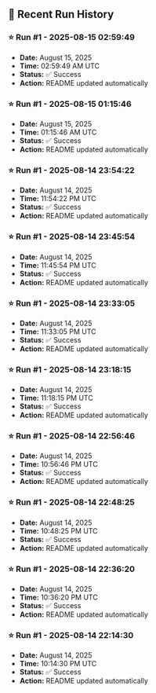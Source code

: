 
## 📝 Recent Run History
<!-- HISTORY_START -->
### ⭐ Run #1 - 2025-08-15 02:59:49
- **Date:** August 15, 2025
- **Time:** 02:59:49 AM UTC
- **Status:** ✅ Success
- **Action:** README updated automatically

### ⭐ Run #1 - 2025-08-15 01:15:46
- **Date:** August 15, 2025
- **Time:** 01:15:46 AM UTC
- **Status:** ✅ Success
- **Action:** README updated automatically

### ⭐ Run #1 - 2025-08-14 23:54:22
- **Date:** August 14, 2025
- **Time:** 11:54:22 PM UTC
- **Status:** ✅ Success
- **Action:** README updated automatically

### ⭐ Run #1 - 2025-08-14 23:45:54
- **Date:** August 14, 2025
- **Time:** 11:45:54 PM UTC
- **Status:** ✅ Success
- **Action:** README updated automatically

### ⭐ Run #1 - 2025-08-14 23:33:05
- **Date:** August 14, 2025
- **Time:** 11:33:05 PM UTC
- **Status:** ✅ Success
- **Action:** README updated automatically

### ⭐ Run #1 - 2025-08-14 23:18:15
- **Date:** August 14, 2025
- **Time:** 11:18:15 PM UTC
- **Status:** ✅ Success
- **Action:** README updated automatically

### ⭐ Run #1 - 2025-08-14 22:56:46
- **Date:** August 14, 2025
- **Time:** 10:56:46 PM UTC
- **Status:** ✅ Success
- **Action:** README updated automatically

### ⭐ Run #1 - 2025-08-14 22:48:25
- **Date:** August 14, 2025
- **Time:** 10:48:25 PM UTC
- **Status:** ✅ Success
- **Action:** README updated automatically

### ⭐ Run #1 - 2025-08-14 22:36:20
- **Date:** August 14, 2025
- **Time:** 10:36:20 PM UTC
- **Status:** ✅ Success
- **Action:** README updated automatically

### ⭐ Run #1 - 2025-08-14 22:14:30
- **Date:** August 14, 2025
- **Time:** 10:14:30 PM UTC
- **Status:** ✅ Success
- **Action:** README updated automatically
<!-- HISTORY_END -->